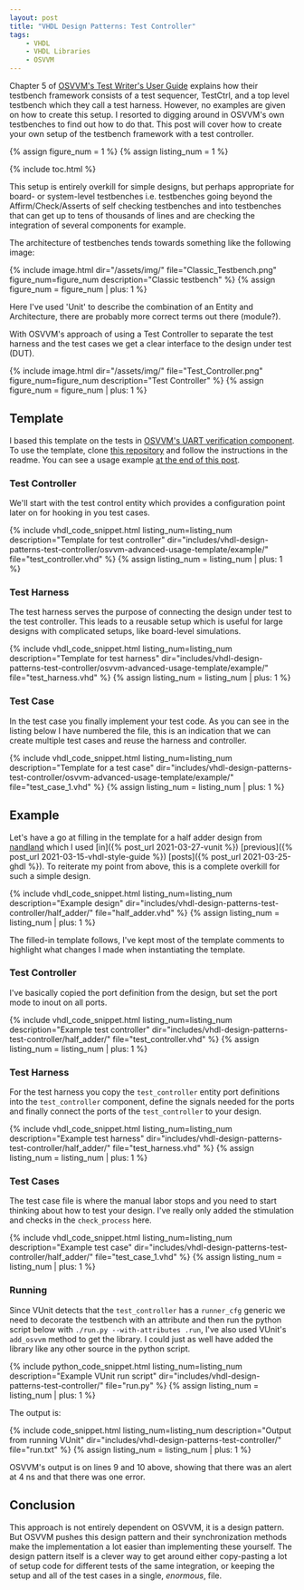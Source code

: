 ```yaml
---
layout: post
title: "VHDL Design Patterns: Test Controller"
tags:
    - VHDL
    - VHDL Libraries
    - OSVVM
---
```

Chapter 5 of [OSVVM's Test Writer's User Guide](https://github.com/OSVVM/Documentation/blob/master/OSVVM_test_writers_user_guide.pdf) explains how their testbench framework consists of a test sequencer, TestCtrl, and a top level testbench which they call a test harness. However, no examples are given on how to create this setup. I resorted to digging around in OSVVM's own testbenches to find out how to do that. This post will cover how to create your own setup of the testbench framework with a test controller.

{% assign figure_num = 1 %}
{% assign listing_num = 1 %}

{% include toc.html %}

This setup is entirely overkill for simple designs, but perhaps appropriate for board- or system-level testbenches i.e. testbenches going beyond the Affirm/Check/Asserts of self checking testbenches and into testbenches that can get up to tens of thousands of lines and are checking the integration of several components for example.

The architecture of testbenches tends towards something like the following image:

{%
  include image.html
  dir="/assets/img/"
  file="Classic_Testbench.png"
  figure_num=figure_num
  description="Classic testbench"
%}
{% assign figure_num = figure_num | plus: 1 %}

Here I've used 'Unit' to describe the combination of an Entity and Architecture, there are probably more correct terms out there (module?).

With OSVVM's approach of using a Test Controller to separate the test harness and the test cases we get a clear interface to the design under test (DUT).

{%
  include image.html
  dir="/assets/img/"
  file="Test_Controller.png"
  figure_num=figure_num
  description="Test Controller"
%}
{% assign figure_num = figure_num | plus: 1 %}


## Template

I based this template on the tests in [OSVVM's UART verification component](https://github.com/OSVVM/UART/blob/ec0e17f6622145173754d6b56f78d86cf92cd249/testbench/TbUart_Checkers1.vhd). To use the template, clone [this repository](https://github.com/sturla22/osvvm_advanced_template) and follow the instructions in the readme. You can see a usage example [at the end of this post](#example).

### Test Controller

We'll start with the test control entity which provides a configuration point later on for hooking in you test cases.

{%
  include vhdl_code_snippet.html
  listing_num=listing_num
  description="Template for test controller"
  dir="includes/vhdl-design-patterns-test-controller/osvvm-advanced-usage-template/example/"
  file="test_controller.vhd"
%}
{% assign listing_num = listing_num | plus: 1 %}

### Test Harness

The test harness serves the purpose of connecting the design under test to the test controller. This leads to a reusable setup which is useful for large designs with complicated setups, like board-level simulations.

{%
  include vhdl_code_snippet.html
  listing_num=listing_num
  description="Template for test harness"
  dir="includes/vhdl-design-patterns-test-controller/osvvm-advanced-usage-template/example/"
  file="test_harness.vhd"
%}
{% assign listing_num = listing_num | plus: 1 %}

### Test Case

In the test case you finally implement your test code. As you can see in the listing below I have numbered the file, this is an indication that we can create multiple test cases and reuse the harness and controller.

{%
  include vhdl_code_snippet.html
  listing_num=listing_num
  description="Template for a test case"
  dir="includes/vhdl-design-patterns-test-controller/osvvm-advanced-usage-template/example/"
  file="test_case_1.vhd"
%}
{% assign listing_num = listing_num | plus: 1 %}

## Example

Let's have a go at filling in the template for a half adder design from [nandland](https://www.nandland.com/vhdl/modules/module-half-adder.html) which I used [in]({% post_url 2021-03-27-vunit %}) [previous]({% post_url 2021-03-15-vhdl-style-guide %}) [posts]({% post_url 2021-03-25-ghdl %}). To reiterate my point from above, this is a complete overkill for such a simple design.

{%
  include vhdl_code_snippet.html
  listing_num=listing_num
  description="Example design"
  dir="includes/vhdl-design-patterns-test-controller/half_adder/"
  file="half_adder.vhd"
%}
{% assign listing_num = listing_num | plus: 1 %}

The filled-in template follows, I've kept most of the template comments to highlight what changes I made when instantiating the template.

### Test Controller

I've basically copied the port definition from the design, but set the port mode to inout on all ports.

{%
  include vhdl_code_snippet.html
  listing_num=listing_num
  description="Example test controller"
  dir="includes/vhdl-design-patterns-test-controller/half_adder/"
  file="test_controller.vhd"
%}
{% assign listing_num = listing_num | plus: 1 %}

### Test Harness

For the test harness you copy the `test_controller` entity port definitions into the `test_controller` component, define the signals needed for the ports and finally connect the ports of the `test_controller` to your design.

{%
  include vhdl_code_snippet.html
  listing_num=listing_num
  description="Example test harness"
  dir="includes/vhdl-design-patterns-test-controller/half_adder/"
  file="test_harness.vhd"
%}
{% assign listing_num = listing_num | plus: 1 %}

### Test Cases

The test case file is where the manual labor stops and you need to start thinking about how to test your design. I've really only added the stimulation and checks in the `check_process` here.

{%
  include vhdl_code_snippet.html
  listing_num=listing_num
  description="Example test case"
  dir="includes/vhdl-design-patterns-test-controller/half_adder/"
  file="test_case_1.vhd"
%}
{% assign listing_num = listing_num | plus: 1 %}

### Running

Since VUnit detects that the `test_controller` has a `runner_cfg` generic we need to decorate the testbench with an attribute and then run the python script below with `./run.py --with-attributes .run`, I've also used VUnit's `add_osvvm` method to get the library. I could just as well have added the library like any other source in the python script.

{%
  include python_code_snippet.html
  listing_num=listing_num
  description="Example VUnit run script"
  dir="includes/vhdl-design-patterns-test-controller/"
  file="run.py"
%}
{% assign listing_num = listing_num | plus: 1 %}

The output is:

{%
  include code_snippet.html
  listing_num=listing_num
  description="Output from running VUnit"
  dir="includes/vhdl-design-patterns-test-controller/"
  file="run.txt"
%}
{% assign listing_num = listing_num | plus: 1 %}

OSVVM's output is on lines 9 and 10 above, showing that there was an alert at 4 ns and that there was one error.

## Conclusion

This approach is not entirely dependent on OSVVM, it is a design pattern. But OSVVM pushes this design pattern and their synchronization methods make the implementation a lot easier than implementing these yourself. The design pattern itself is a clever way to get around either copy-pasting a lot of setup code for different tests of the same integration, or keeping the setup and all of the test cases in a single, _enormous_, file.

